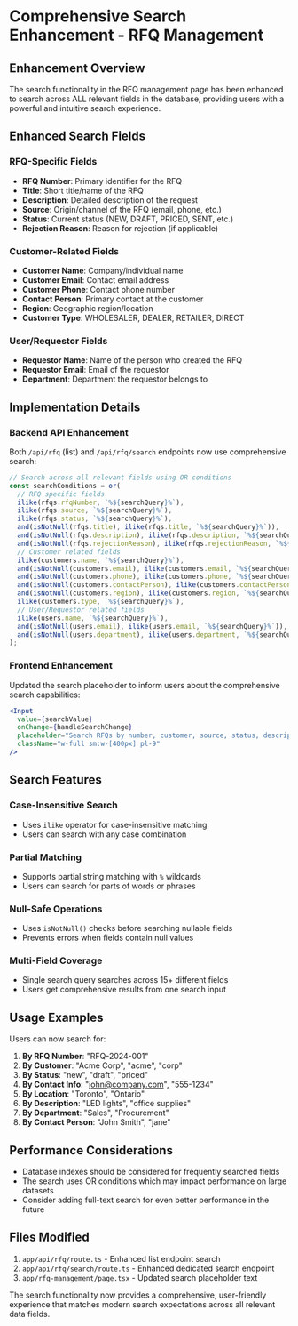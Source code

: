 # Comprehensive Search Enhancement - RFQ Management

## Enhancement Overview
The search functionality in the RFQ management page has been enhanced to search across ALL relevant fields in the database, providing users with a powerful and intuitive search experience.

## Enhanced Search Fields

### RFQ-Specific Fields
- **RFQ Number**: Primary identifier for the RFQ
- **Title**: Short title/name of the RFQ
- **Description**: Detailed description of the request
- **Source**: Origin/channel of the RFQ (email, phone, etc.)
- **Status**: Current status (NEW, DRAFT, PRICED, SENT, etc.)
- **Rejection Reason**: Reason for rejection (if applicable)

### Customer-Related Fields
- **Customer Name**: Company/individual name
- **Customer Email**: Contact email address
- **Customer Phone**: Contact phone number
- **Contact Person**: Primary contact at the customer
- **Region**: Geographic region/location
- **Customer Type**: WHOLESALER, DEALER, RETAILER, DIRECT

### User/Requestor Fields
- **Requestor Name**: Name of the person who created the RFQ
- **Requestor Email**: Email of the requestor
- **Department**: Department the requestor belongs to

## Implementation Details

### Backend API Enhancement
Both `/api/rfq` (list) and `/api/rfq/search` endpoints now use comprehensive search:

```typescript
// Search across all relevant fields using OR conditions
const searchConditions = or(
  // RFQ specific fields
  ilike(rfqs.rfqNumber, `%${searchQuery}%`),
  ilike(rfqs.source, `%${searchQuery}%`),
  ilike(rfqs.status, `%${searchQuery}%`),
  and(isNotNull(rfqs.title), ilike(rfqs.title, `%${searchQuery}%`)),
  and(isNotNull(rfqs.description), ilike(rfqs.description, `%${searchQuery}%`)),
  and(isNotNull(rfqs.rejectionReason), ilike(rfqs.rejectionReason, `%${searchQuery}%`)),
  // Customer related fields
  ilike(customers.name, `%${searchQuery}%`),
  and(isNotNull(customers.email), ilike(customers.email, `%${searchQuery}%`)),
  and(isNotNull(customers.phone), ilike(customers.phone, `%${searchQuery}%`)),
  and(isNotNull(customers.contactPerson), ilike(customers.contactPerson, `%${searchQuery}%`)),
  and(isNotNull(customers.region), ilike(customers.region, `%${searchQuery}%`)),
  ilike(customers.type, `%${searchQuery}%`),
  // User/Requestor related fields
  ilike(users.name, `%${searchQuery}%`),
  and(isNotNull(users.email), ilike(users.email, `%${searchQuery}%`)),
  and(isNotNull(users.department), ilike(users.department, `%${searchQuery}%`))
);
```

### Frontend Enhancement
Updated the search placeholder to inform users about the comprehensive search capabilities:

```jsx
<Input 
  value={searchValue} 
  onChange={handleSearchChange} 
  placeholder="Search RFQs by number, customer, source, status, description, contact person, email, phone, department..."
  className="w-full sm:w-[400px] pl-9"
/>
```

## Search Features

### Case-Insensitive Search
- Uses `ilike` operator for case-insensitive matching
- Users can search with any case combination

### Partial Matching
- Supports partial string matching with `%` wildcards
- Users can search for parts of words or phrases

### Null-Safe Operations
- Uses `isNotNull()` checks before searching nullable fields
- Prevents errors when fields contain null values

### Multi-Field Coverage
- Single search query searches across 15+ different fields
- Users get comprehensive results from one search input

## Usage Examples

Users can now search for:

1. **By RFQ Number**: "RFQ-2024-001"
2. **By Customer**: "Acme Corp", "acme", "corp"
3. **By Status**: "new", "draft", "priced"
4. **By Contact Info**: "john@company.com", "555-1234"
5. **By Location**: "Toronto", "Ontario"
6. **By Description**: "LED lights", "office supplies"
7. **By Department**: "Sales", "Procurement"
8. **By Contact Person**: "John Smith", "jane"

## Performance Considerations

- Database indexes should be considered for frequently searched fields
- The search uses OR conditions which may impact performance on large datasets
- Consider adding full-text search for even better performance in the future

## Files Modified
1. `app/api/rfq/route.ts` - Enhanced list endpoint search
2. `app/api/rfq/search/route.ts` - Enhanced dedicated search endpoint  
3. `app/rfq-management/page.tsx` - Updated search placeholder text

The search functionality now provides a comprehensive, user-friendly experience that matches modern search expectations across all relevant data fields.